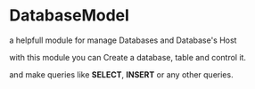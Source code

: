 # DatabaseModel
a helpfull module for manage Databases and Database's Host

with this module you can Create a database, table and control it.

and make queries like __SELECT__, __INSERT__ or any other queries.
